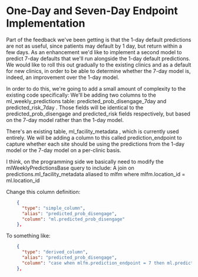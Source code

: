 # One-Day and Seven-Day Endpoint Implementation

Part of the feedback we've been getting is that the 1-day default predictions are not as useful, since patients may default by 1 day, but return within a few days. As an enhancement we'd like to implement a second model to predict 7-day defaults that we'll run alongside the 1-day default predictions. We would like to roll this out gradually to the existing clinics and as a default for new clinics, in order to be able to determine whether the 7-day model is, indeed, an improvement over the 1-day model.

In order to do this, we're going to add a small amount of complexity to the existing code specifically:
We'll be adding two columns to the ml_weekly_predictions table: predicted_prob_disengage_7day and predicted_risk_7day . Those fields will be identical to the predicted_prob_disengage and predicted_risk fields respectively, but based on the 7-day model rather than the 1-day model.

There's an existing table, ml_facility_metadata , which is currently used entirely. We will be adding a column to this called prediction_endpoint to capture whether each site should be using the predictions from the 1-day model or the 7-day model on a per-clinic basis.

I think, on the programming side we basically need to modify the mlWeeklyPredictionsBase query to include:
A join on predictions.ml_facility_metadata  aliased to mlfm where mlfm.location_id = ml.location_id

Change this column definition:
```json
    {
      "type": "simple_column",
      "alias": "predicted_prob_disengage",
      "column": "ml.predicted_prob_disengage"
    },
```

To something like:
```json
    {
      "type": "derived_column",
      "alias": "predicted_prob_disengage",
      "column": "case when mlfm.prediction_endpoint = 7 then ml.predicted_prob_disengage_7day else ml.predicted_prob_disengage"
    },
```

